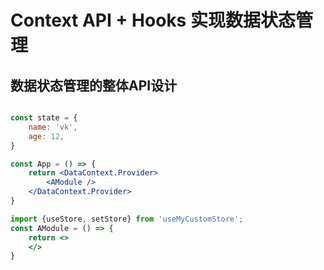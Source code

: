 # Context API + Hooks 实现数据状态管理

## 数据状态管理的整体API设计

```jsx

const state = {
    name: 'vk',
    age: 12,
}

const App = () => {
    return <DataContext.Provider>
        <AModule />
    </DataContext.Provider>
}

import {useStore, setStore} from 'useMyCustomStore';
const AModule = () => {
    return <>
    </>
}
```